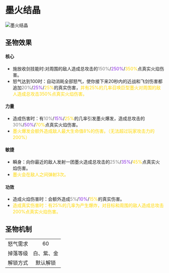 # 墨火结晶

![墨火结晶](墨火结晶.png)

## 圣物效果

#### **核心**  

- 施放收剑技能时:对周围的敌人造成总攻击的<font color=gray>150%</font>/<font color=BlueViolet>250%</font>/<font color=gold>350%</font>点真实火焰伤害。
- 怒气达到100时：自动消耗全部怒气，使你接下来20秒内的近战和飞剑伤害都追加<font color=gray>20%</font>/<font color=BlueViolet>25%</font>/<font color=gold>25%</font>的真实伤害，<font color=gold>并有25%的几率召唤巨型墨火对周围的敌人造成总攻击350%点真实火焰伤害。</font>

#### **力量** 

- 造成伤害时：有<font color=gray>10%</font>/<font color=BlueViolet>15%</font>/<font color=gold>25%</font>的几率引发墨火爆发，造成总攻击的<font color=gray>30%</font>/<font color=BlueViolet>50%</font>/<font color=gold>70%</font>点真实火焰伤害。
- <font color=gold>墨火爆发会额外造成敌人最大生命值8%的伤害。（无法超过玩家攻击力的200%）</font>

#### **敏捷**

- 瞬身：向你最近的敌人发射一团墨火造成总攻击的<font color=gray>25%</font>/<font color=BlueViolet>35%</font>/<font color=gold>45%</font>点真实火焰伤害。
- <font color=gold> 墨火会在敌人之间弹射3次。</font>

#### **功效**

- 造成火焰伤害时：会额外造成<font color=gray>5%</font>/<font color=BlueViolet>10%</font>/<font color=gold>15%</font>的真实伤害。
- <font color=gold>造成真实伤害时：有25%的几率为产生爆炸，对目标和周围的敌人造成总攻击200%点真实火焰伤害。</font>


## 圣物机制
|||
| :----: | :----: |
|怒气需求|60|
|掉落等级|白、紫、金|
|解锁方式|默认解锁|
